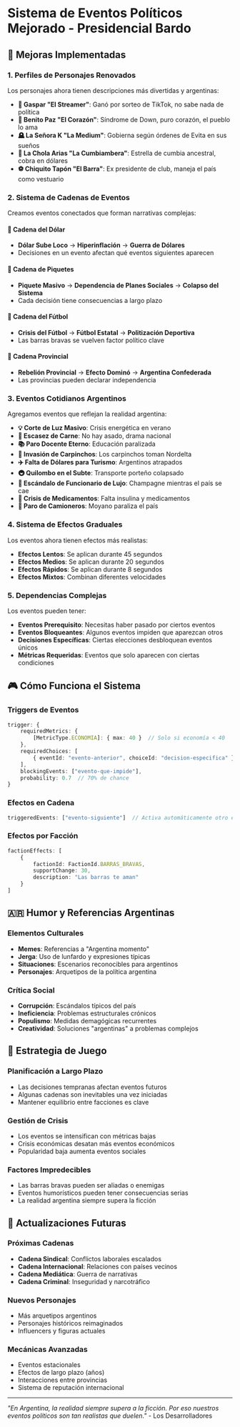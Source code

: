 # Sistema de Eventos Políticos Mejorado - Presidencial Bardo

## 🎯 Mejoras Implementadas

### 1. Perfiles de Personajes Renovados

Los personajes ahora tienen descripciones más divertidas y argentinas:

- **📱 Gaspar "El Streamer"**: Ganó por sorteo de TikTok, no sabe nada de política
- **💙 Benito Paz "El Corazón"**: Síndrome de Down, puro corazón, el pueblo lo ama
- **🪦 La Señora K "La Medium"**: Gobierna según órdenes de Evita en sus sueños
- **🎤 La Chola Arias "La Cumbiambera"**: Estrella de cumbia ancestral, cobra en dólares
- **⚽ Chiquito Tapón "El Barra"**: Ex presidente de club, maneja el país como vestuario

### 2. Sistema de Cadenas de Eventos

Creamos eventos conectados que forman narrativas complejas:

#### 🔗 Cadena del Dólar
- **Dólar Sube Loco** → **Hiperinflación** → **Guerra de Dólares**
- Decisiones en un evento afectan qué eventos siguientes aparecen

#### 🔗 Cadena de Piquetes
- **Piquete Masivo** → **Dependencia de Planes Sociales** → **Colapso del Sistema**
- Cada decisión tiene consecuencias a largo plazo

#### 🔗 Cadena del Fútbol
- **Crisis del Fútbol** → **Fútbol Estatal** → **Politización Deportiva**
- Las barras bravas se vuelven factor político clave

#### 🔗 Cadena Provincial
- **Rebelión Provincial** → **Efecto Dominó** → **Argentina Confederada**
- Las provincias pueden declarar independencia

### 3. Eventos Cotidianos Argentinos

Agregamos eventos que reflejan la realidad argentina:

- **💡 Corte de Luz Masivo**: Crisis energética en verano
- **🥩 Escasez de Carne**: No hay asado, drama nacional
- **📚 Paro Docente Eterno**: Educación paralizada
- **🦫 Invasión de Carpinchos**: Los carpinchos toman Nordelta
- **✈️ Falta de Dólares para Turismo**: Argentinos atrapados
- **🚇 Quilombo en el Subte**: Transporte porteño colapsado
- **💎 Escándalo de Funcionario de Lujo**: Champagne mientras el país se cae
- **💊 Crisis de Medicamentos**: Falta insulina y medicamentos
- **🚛 Paro de Camioneros**: Moyano paraliza el país

### 4. Sistema de Efectos Graduales

Los eventos ahora tienen efectos más realistas:

- **Efectos Lentos**: Se aplican durante 45 segundos
- **Efectos Medios**: Se aplican durante 20 segundos
- **Efectos Rápidos**: Se aplican durante 8 segundos
- **Efectos Mixtos**: Combinan diferentes velocidades

### 5. Dependencias Complejas

Los eventos pueden tener:

- **Eventos Prerequisito**: Necesitas haber pasado por ciertos eventos
- **Eventos Bloqueantes**: Algunos eventos impiden que aparezcan otros
- **Decisiones Específicas**: Ciertas elecciones desbloquean eventos únicos
- **Métricas Requeridas**: Eventos que solo aparecen con ciertas condiciones

## 🎮 Cómo Funciona el Sistema

### Triggers de Eventos

```typescript
trigger: {
    requiredMetrics: {
        [MetricType.ECONOMIA]: { max: 40 }  // Solo si economía < 40
    },
    requiredChoices: [
        { eventId: "evento-anterior", choiceId: "decision-especifica" }
    ],
    blockingEvents: ["evento-que-impide"],
    probability: 0.7  // 70% de chance
}
```

### Efectos en Cadena

```typescript
triggeredEvents: ["evento-siguiente"]  // Activa automáticamente otro evento
```

### Efectos por Facción

```typescript
factionEffects: [
    {
        factionId: FactionId.BARRAS_BRAVAS,
        supportChange: 30,
        description: "Las barras te aman"
    }
]
```

## 🇦🇷 Humor y Referencias Argentinas

### Elementos Culturales
- **Memes**: Referencias a "Argentina momento"
- **Jerga**: Uso de lunfardo y expresiones típicas
- **Situaciones**: Escenarios reconocibles para argentinos
- **Personajes**: Arquetipos de la política argentina

### Crítica Social
- **Corrupción**: Escándalos típicos del país
- **Ineficiencia**: Problemas estructurales crónicos
- **Populismo**: Medidas demagógicas recurrentes
- **Creatividad**: Soluciones "argentinas" a problemas complejos

## 🎯 Estrategia de Juego

### Planificación a Largo Plazo
- Las decisiones tempranas afectan eventos futuros
- Algunas cadenas son inevitables una vez iniciadas
- Mantener equilibrio entre facciones es clave

### Gestión de Crisis
- Los eventos se intensifican con métricas bajas
- Crisis económicas desatan más eventos económicos
- Popularidad baja aumenta eventos sociales

### Factores Impredecibles
- Las barras bravas pueden ser aliadas o enemigas
- Eventos humorísticos pueden tener consecuencias serias
- La realidad argentina siempre supera la ficción

## 🔄 Actualizaciones Futuras

### Próximas Cadenas
- **Cadena Sindical**: Conflictos laborales escalados
- **Cadena Internacional**: Relaciones con países vecinos
- **Cadena Mediática**: Guerra de narrativas
- **Cadena Criminal**: Inseguridad y narcotráfico

### Nuevos Personajes
- Más arquetipos argentinos
- Personajes históricos reimaginados
- Influencers y figuras actuales

### Mecánicas Avanzadas
- Eventos estacionales
- Efectos de largo plazo (años)
- Interacciones entre provincias
- Sistema de reputación internacional

---

*"En Argentina, la realidad siempre supera a la ficción. Por eso nuestros eventos políticos son tan realistas que duelen."* - Los Desarrolladores
